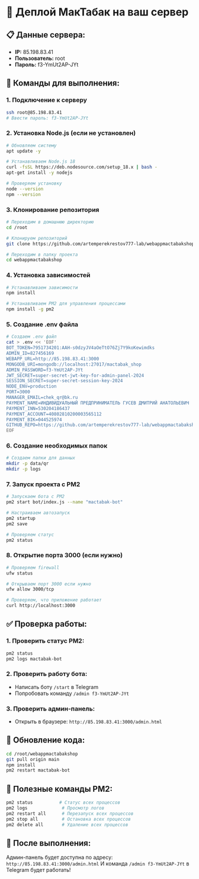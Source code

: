 # 🚀 Деплой МакТабак на ваш сервер

## 📋 Данные сервера:
- **IP:** 85.198.83.41
- **Пользователь:** root
- **Пароль:** f3-YmUt2AP-JYt

## 🔧 Команды для выполнения:

### 1. Подключение к серверу
```bash
ssh root@85.198.83.41
# Ввести пароль: f3-YmUt2AP-JYt
```

### 2. Установка Node.js (если не установлен)
```bash
# Обновляем систему
apt update -y

# Устанавливаем Node.js 18
curl -fsSL https://deb.nodesource.com/setup_18.x | bash -
apt-get install -y nodejs

# Проверяем установку
node --version
npm --version
```

### 3. Клонирование репозитория
```bash
# Переходим в домашнюю директорию
cd /root

# Клонируем репозиторий
git clone https://github.com/artemperekrestov777-lab/webappmactabakshop.git

# Переходим в папку проекта
cd webappmactabakshop
```

### 4. Установка зависимостей
```bash
# Устанавливаем зависимости
npm install

# Устанавливаем PM2 для управления процессами
npm install -g pm2
```

### 5. Создание .env файла
```bash
# Создаем .env файл
cat > .env << 'EOF'
BOT_TOKEN=7951734201:AAH-s0dzyJV4aOeTtO76Zj7Y9koKewimdks
ADMIN_ID=827456169
WEBAPP_URL=http://85.198.83.41:3000
MONGODB_URI=mongodb://localhost:27017/mactabak_shop
ADMIN_PASSWORD=f3-YmUt2AP-JYt
JWT_SECRET=super-secret-jwt-key-for-admin-panel-2024
SESSION_SECRET=super-secret-session-key-2024
NODE_ENV=production
PORT=3000
MANAGER_EMAIL=chek_qr@bk.ru
PAYMENT_NAME=ИНДИВИДУАЛЬНЫЙ ПРЕДПРИНИМАТЕЛЬ ГУСЕВ ДМИТРИЙ АНАТОЛЬЕВИЧ
PAYMENT_INN=530204186437
PAYMENT_ACCOUNT=40802810200003565112
PAYMENT_BIK=044525974
GITHUB_REPO=https://github.com/artemperekrestov777-lab/webappmactabakshop.git
EOF
```

### 6. Создание необходимых папок
```bash
# Создаем папки для данных
mkdir -p data/qr
mkdir -p logs
```

### 7. Запуск проекта с PM2
```bash
# Запускаем бота с PM2
pm2 start bot/index.js --name "mactabak-bot"

# Настраиваем автозапуск
pm2 startup
pm2 save

# Проверяем статус
pm2 status
```

### 8. Открытие порта 3000 (если нужно)
```bash
# Проверяем firewall
ufw status

# Открываем порт 3000 если нужно
ufw allow 3000/tcp

# Проверяем, что приложение работает
curl http://localhost:3000
```

## ✅ Проверка работы:

### 1. Проверить статус PM2:
```bash
pm2 status
pm2 logs mactabak-bot
```

### 2. Проверить работу бота:
- Написать боту `/start` в Telegram
- Попробовать команду `/admin f3-YmUt2AP-JYt`

### 3. Проверить админ-панель:
- Открыть в браузере: `http://85.198.83.41:3000/admin.html`

## 🔄 Обновление кода:
```bash
cd /root/webappmactabakshop
git pull origin main
npm install
pm2 restart mactabak-bot
```

## 📝 Полезные команды PM2:
```bash
pm2 status          # Статус всех процессов
pm2 logs             # Просмотр логов
pm2 restart all      # Перезапуск всех процессов
pm2 stop all         # Остановка всех процессов
pm2 delete all       # Удаление всех процессов
```

## 🎉 После выполнения:
Админ-панель будет доступна по адресу: `http://85.198.83.41:3000/admin.html`
И команда `/admin f3-YmUt2AP-JYt` в Telegram будет работать!
